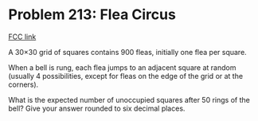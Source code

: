 # Problem 213: Flea Circus

[FCC link](https://www.freecodecamp.org/learn/coding-interview-prep/project-euler/problem-213-flea-circus)

A 30×30 grid of squares contains 900 fleas, initially one flea per square.

When a bell is rung, each flea jumps to an adjacent square at random (usually 4
possibilities, except for fleas on the edge of the grid or at the corners).

What is the expected number of unoccupied squares after 50 rings of the bell?
Give your answer rounded to six decimal places.
